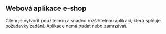 ## Webová aplikace e-shop

Cílem je vytvořit použitelnou a snadno rozšiřitelnou aplikaci, která splňuje požadavky zadání. Aplikace nemá padat nebo zamrzávat.
